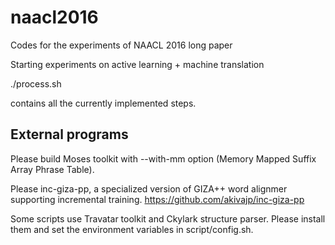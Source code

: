 # naacl2016
Codes for the experiments of NAACL 2016 long paper

Starting experiments on active learning + machine translation

  ./process.sh

contains all the currently implemented steps.

## External programs

Please build Moses toolkit with --with-mm option (Memory Mapped Suffix Array Phrase Table).

Please inc-giza-pp, a specialized version of GIZA++ word alignmer supporting incremental training.
https://github.com/akivajp/inc-giza-pp

Some scripts use Travatar toolkit and Ckylark structure parser.
Please install them and set the environment variables in script/config.sh.

